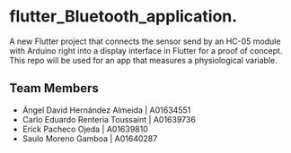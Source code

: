 # flutter_Bluetooth_application.  
A new Flutter project that connects the sensor send by an HC-05 module with Arduino right into a display interface in Flutter for a proof of concept.   
This repo will be used for an app that measures a physiological variable.

## Team Members
- Ángel David Hernández Almeida | A01634551  
- Carlo Eduardo Renteria Toussaint | A01639736  
- Erick Pacheco Ojeda | A01639810  
- Saulo Moreno Gamboa | A01640287  
